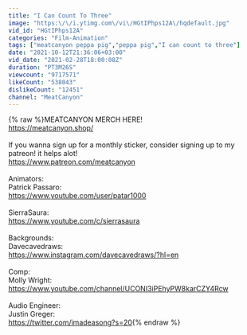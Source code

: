 ```yaml
---
title: "I Can Count To Three"
image: "https:\/\/i.ytimg.com\/vi\/HGtIPhps12A\/hqdefault.jpg"
vid_id: "HGtIPhps12A"
categories: "Film-Animation"
tags: ["meatcanyon peppa pig","peppa pig","I can count to three"]
date: "2021-10-12T21:36:06+03:00"
vid_date: "2021-02-28T18:00:08Z"
duration: "PT3M26S"
viewcount: "9717571"
likeCount: "538043"
dislikeCount: "12451"
channel: "MeatCanyon"
---
```

{% raw %}MEATCANYON MERCH HERE!<br /><a rel="nofollow" target="blank" href="https://meatcanyon.shop/">https://meatcanyon.shop/</a><br /><br />If you wanna sign up for a monthly sticker, consider signing up to my patreon! it helps alot!<br /><a rel="nofollow" target="blank" href="https://www.patreon.com/meatcanyon">https://www.patreon.com/meatcanyon</a><br /><br />Animators:<br />Patrick Passaro:<br /><a rel="nofollow" target="blank" href="https://www.youtube.com/user/patar1000">https://www.youtube.com/user/patar1000</a><br /><br />SierraSaura:<br /><a rel="nofollow" target="blank" href="https://www.youtube.com/c/sierrasaura">https://www.youtube.com/c/sierrasaura</a><br /><br />Backgrounds:<br />Davecavedraws:<br /><a rel="nofollow" target="blank" href="https://www.instagram.com/davecavedraws/?hl=en">https://www.instagram.com/davecavedraws/?hl=en</a><br /><br />Comp:<br />Molly Wright:<br /><a rel="nofollow" target="blank" href="https://www.youtube.com/channel/UCONI3iPEhyPW8karCZY4Rcw">https://www.youtube.com/channel/UCONI3iPEhyPW8karCZY4Rcw</a><br /><br />Audio Engineer:<br />Justin Greger:<br /><a rel="nofollow" target="blank" href="https://twitter.com/imadeasong?s=20">https://twitter.com/imadeasong?s=20</a>{% endraw %}
